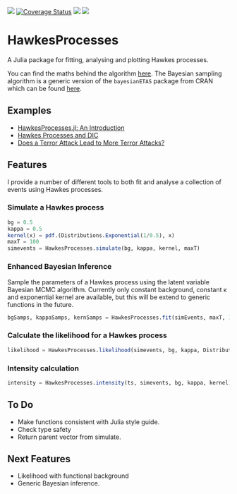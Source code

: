 
[gh-ci-img]: https://github.com/dm13450/HawkesProcesses.jl/workflows/ci/badge.svg
[gh-ci-url]: https://github.com/dm13450/HawkesProcesses.jl/actions

[![][gh-ci-img]](gh-ci-url)
[![Coverage Status](https://coveralls.io/repos/github/dm13450/HawkesProcesses.jl/badge.svg?branch=master)](https://coveralls.io/github/dm13450/HawkesProcesses.jl?branch=master)
[![](https://img.shields.io/badge/docs-stable-blue.svg)](https://dm13450.github.io/HawkesProcesses.jl/stable)
[![](https://img.shields.io/badge/docs-dev-blue.svg)](https://dm13450.github.io/HawkesProcesses.jl/dev)

# HawkesProcesses

A Julia package for fitting, analysing and plotting Hawkes processes.

You can find the maths behind the algorithm [here](https://dm13450.github.io/assets/hawkesprocesses.pdf). The Bayesian sampling algorithm is a generic version of the `bayesianETAS` package from CRAN which can be found [here](https://cran.r-project.org/web/packages/bayesianETAS/index.html).

## Examples

* [HawkesProcesses.jl: An Introduction](http://dm13450.github.io/2020/05/26/HawkesProcessesPackage.html)
* [Hawkes Processes and DIC](http://dm13450.github.io/2020/08/26/Hawkes-and-DIC.html)
* [Does a Terror Attack Lead to More Terror Attacks?](http://dm13450.github.io/2021/03/02/Terror-Attacks-Hawkes-Processes.html)
## Features

I provide a number of different tools to both fit and analyse a collection of events using Hawkes processes.

### Simulate a Hawkes process

```julia
bg = 0.5
kappa = 0.5
kernel(x) = pdf.(Distributions.Exponential(1/0.5), x)
maxT = 100
simevents = HawkesProcesses.simulate(bg, kappa, kernel, maxT)
```

### Enhanced Bayesian Inference

Sample the parameters of a Hawkes process using the latent variable Bayesian MCMC algorithm.
Currently only constant background, constant κ and exponential kernel are available, but this will be extend to generic functions in the future.  

```julia
bgSamps, kappaSamps, kernSamps = HawkesProcesses.fit(simEvents, maxT, 1000)
```

### Calculate the likelihood for a Hawkes process

```julia
likelihood = HawkesProcesses.likelihood(simevents, bg, kappa, Distributions.Exponential(1/0.5))
```

 ### Intensity calculation

```julia
intensity = HawkesProcesses.intensity(ts, simevents, bg, kappa, kernel)
```

## To Do

* Make functions consistent with Julia style guide.
* Check type safety
* Return parent vector from simulate.

## Next Features

* Likelihood with functional background
* Generic Bayesian inference.

